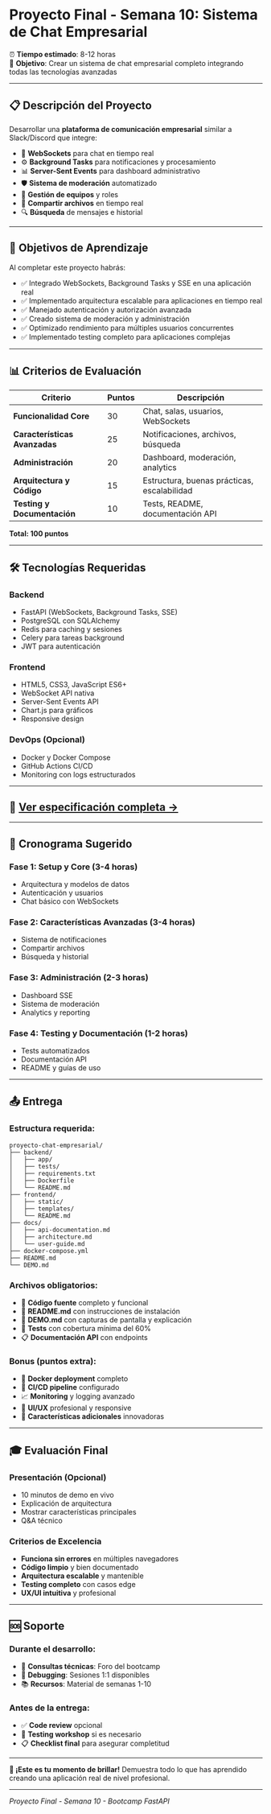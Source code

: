 # Proyecto Final - Semana 10: Sistema de Chat Empresarial

⏰ **Tiempo estimado**: 8-12 horas  
🎯 **Objetivo**: Crear un sistema de chat empresarial completo integrando todas las tecnologías avanzadas

---

## 📋 Descripción del Proyecto

Desarrollar una **plataforma de comunicación empresarial** similar a Slack/Discord que integre:

- 🔗 **WebSockets** para chat en tiempo real
- ⚙️ **Background Tasks** para notificaciones y procesamiento
- 📊 **Server-Sent Events** para dashboard administrativo
- 🛡️ **Sistema de moderación** automatizado
- 👥 **Gestión de equipos** y roles
- 📁 **Compartir archivos** en tiempo real
- 🔍 **Búsqueda** de mensajes e historial

---

## 🎯 Objetivos de Aprendizaje

Al completar este proyecto habrás:

- ✅ Integrado WebSockets, Background Tasks y SSE en una aplicación real
- ✅ Implementado arquitectura escalable para aplicaciones en tiempo real
- ✅ Manejado autenticación y autorización avanzada
- ✅ Creado sistema de moderación y administración
- ✅ Optimizado rendimiento para múltiples usuarios concurrentes
- ✅ Implementado testing completo para aplicaciones complejas

---

## 📊 Criterios de Evaluación

| Criterio                      | Puntos | Descripción                                 |
| ----------------------------- | ------ | ------------------------------------------- |
| **Funcionalidad Core**        | 30     | Chat, salas, usuarios, WebSockets           |
| **Características Avanzadas** | 25     | Notificaciones, archivos, búsqueda          |
| **Administración**            | 20     | Dashboard, moderación, analytics            |
| **Arquitectura y Código**     | 15     | Estructura, buenas prácticas, escalabilidad |
| **Testing y Documentación**   | 10     | Tests, README, documentación API            |

**Total: 100 puntos**

---

## 🛠️ Tecnologías Requeridas

### **Backend**

- FastAPI (WebSockets, Background Tasks, SSE)
- PostgreSQL con SQLAlchemy
- Redis para caching y sesiones
- Celery para tareas background
- JWT para autenticación

### **Frontend**

- HTML5, CSS3, JavaScript ES6+
- WebSocket API nativa
- Server-Sent Events API
- Chart.js para gráficos
- Responsive design

### **DevOps (Opcional)**

- Docker y Docker Compose
- GitHub Actions CI/CD
- Monitoring con logs estructurados

---

## 🔗 [Ver especificación completa →](./especificacion-chat.md)

---

## 📅 Cronograma Sugerido

### **Fase 1: Setup y Core (3-4 horas)**

- Arquitectura y modelos de datos
- Autenticación y usuarios
- Chat básico con WebSockets

### **Fase 2: Características Avanzadas (3-4 horas)**

- Sistema de notificaciones
- Compartir archivos
- Búsqueda y historial

### **Fase 3: Administración (2-3 horas)**

- Dashboard SSE
- Sistema de moderación
- Analytics y reporting

### **Fase 4: Testing y Documentación (1-2 horas)**

- Tests automatizados
- Documentación API
- README y guías de uso

---

## 📤 Entrega

### **Estructura requerida:**

```
proyecto-chat-empresarial/
├── backend/
│   ├── app/
│   ├── tests/
│   ├── requirements.txt
│   ├── Dockerfile
│   └── README.md
├── frontend/
│   ├── static/
│   ├── templates/
│   └── README.md
├── docs/
│   ├── api-documentation.md
│   ├── architecture.md
│   └── user-guide.md
├── docker-compose.yml
├── README.md
└── DEMO.md
```

### **Archivos obligatorios:**

- 📁 **Código fuente** completo y funcional
- 📄 **README.md** con instrucciones de instalación
- 📄 **DEMO.md** con capturas de pantalla y explicación
- 🧪 **Tests** con cobertura mínima del 60%
- 📋 **Documentación API** con endpoints

### **Bonus (puntos extra):**

- 🐳 **Docker deployment** completo
- 🚀 **CI/CD pipeline** configurado
- 📈 **Monitoring** y logging avanzado
- 🎨 **UI/UX** profesional y responsive
- 🔧 **Características adicionales** innovadoras

---

## 🎓 Evaluación Final

### **Presentación (Opcional)**

- 10 minutos de demo en vivo
- Explicación de arquitectura
- Mostrar características principales
- Q&A técnico

### **Criterios de Excelencia**

- **Funciona sin errores** en múltiples navegadores
- **Código limpio** y bien documentado
- **Arquitectura escalable** y mantenible
- **Testing completo** con casos edge
- **UX/UI intuitiva** y profesional

---

## 🆘 Soporte

### **Durante el desarrollo:**

- 💬 **Consultas técnicas**: Foro del bootcamp
- 🐛 **Debugging**: Sesiones 1:1 disponibles
- 📚 **Recursos**: Material de semanas 1-10

### **Antes de la entrega:**

- ✅ **Code review** opcional
- 🧪 **Testing workshop** si es necesario
- 📋 **Checklist final** para asegurar completitud

---

**🚀 ¡Este es tu momento de brillar!** Demuestra todo lo que has aprendido creando una aplicación real de nivel profesional.

---

_Proyecto Final - Semana 10 - Bootcamp FastAPI_
